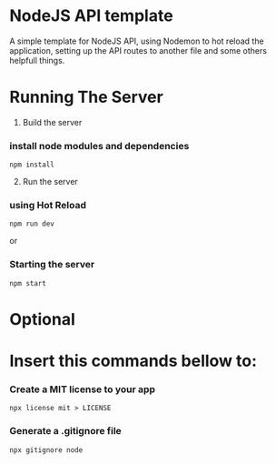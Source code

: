 # NodeJS API template
A simple template for NodeJS API, using Nodemon to hot reload the application, setting up the API routes to another file and some others helpfull things. 


# Running The Server

1. Build the server
### install node modules and dependencies   
~~~
npm install
~~~

2. Run the server
### using Hot Reload  
~~~
npm run dev
~~~

or

### Starting the server
~~~
npm start
~~~


# Optional 
# Insert this commands bellow to:

### Create a MIT license to your app            

~~~
npx license mit > LICENSE
~~~

### Generate a .gitignore file
~~~
npx gitignore node
~~~



